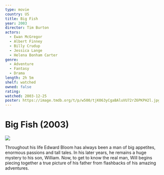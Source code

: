 ```yaml
---
type: movie
country: US
title: Big Fish
year: 2003
director: Tim Burton
actors:
  - Ewan McGregor
  - Albert Finney
  - Billy Crudup
  - Jessica Lange
  - Helena Bonham Carter
genre:
  - Adventure
  - Fantasy
  - Drama
length: 2h 5m
shelf: watched
owned: false
rating:
watched: 2003-12-25
poster: https://image.tmdb.org/t/p/w500/tjK063yCgaBAluVU72rZ6PKPH2l.jpg
---
```


# Big Fish (2003)

![](https://image.tmdb.org/t/p/w500/tjK063yCgaBAluVU72rZ6PKPH2l.jpg)

Throughout his life Edward Bloom has always been a man of big appetites, enormous passions and tall tales. In his later years, he remains a huge mystery to his son, William. Now, to get to know the real man, Will begins piecing together a true picture of his father from flashbacks of his amazing adventures.